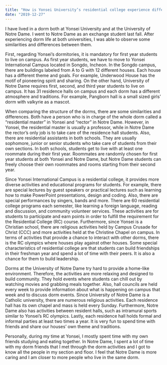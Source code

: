 ```yaml
---
title: "How is Yonsei University’s residential college experience different from one in the US?"
date: "2019-12-27"
---
```


I have lived in a dorm both at Yonsei University and at the University of Notre Dame. I went to Notre Dame as an exchange student last fall. After experiencing dorm life at both universities, I was able to observe some similarities and differences between them.

First, regarding Yonsei’s dormitories, it is mandatory for first year students to live on campus. As first year students, we have to move to Yonsei International Campus located in Songdo, Incheon. In the Songdo campus, there are buildings labeled from A to G with 12 different houses. Each house has a different theme and goals. For example, Underwood House has the motif of pioneering spirit and sharing. On the other hand, University of Notre Dame requires first, second, and third year students to live on campus. It has 31 residence halls on campus and each dorm has a different atmosphere and traditions. For example, Pangborn hall is a small sized girls’ dorm with valkyrie as a mascot.

When comparing the structure of the dorms, there are some similarities and differences. Both have a person who is in charge of the whole dorm called a “residential master” in Yonsei and “rector” in Notre Dame. However, in Yonsei, the residential master is usually a professor, while in Notre Dame the rector’s only job is to take care of the residence hall students. Also, there are residential assistants in both schools. They are usually sophomore, junior or senior students who take care of students from their own sections. In both schools, students get to live with at least one roommate during their first year. Roommates are randomly chosen for first year students at both Yonsei and Notre Dame, but Notre Dame students can freely choose their own roommates and rooms starting from their second year.

Since Yonsei International Campus is a residential college, it provides more diverse activities and educational programs for students. For example, there are special lectures by guest speakers or practical lectures such as learning how to make PowerPoint presentations, design and coding. Also, there are special performances by singers, bands and more. There are 60 residential college programs each semester, like learning a foreign language, reading and discussion, and community volunteer services. These activities are for students to participate and earn points in order to fulfill the requirement for the Residential College (RC) course. Furthermore, since Yonsei is a Christian school, there are religious activities held by Campus Crusade for Christ (CCC) and more activities held at the Christine Chapel on campus. In terms of activities that provide a chance to interact with other dorms, there is the RC olympics where houses play against other houses. Some special characteristics of residential college are that students can build friendships in their freshman year and spend a lot of time with their peers. It is also a chance for them to build leadership. 

Dorms at the University of Notre Dame try hard to provide a home-like environment. Therefore, the activities are more relaxing and designed to build community. They hold events where students can chill out by watching movies and grabbing meals together. Also, hall councils are held every week to provide information about what is happening on campus that week and to discuss dorm events. Since University of Notre Dame is a Catholic university, there are numerous religious activities. Each residence hall has its own chapel and mass is held every Sunday. Furthermore, Notre Dame also has activities between resident halls, such as intramural sports similar to Yonsei’s RC olympics. Lastly, each residence hall holds formal and informal parties at least two times a year. It is very fun to spend time with friends and share our houses’ own theme and traditions. 

Personally, during my time at Yonsei, I mostly spent time with my own friends studying and eating together. In Notre Dame, I spent a lot of time with my dorm friends that I met through the dorm activities and I got to know all the people in my section and floor. I feel that Notre Dame is more caring and I am closer to more people who live in the same dorm.

